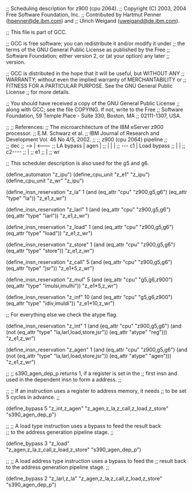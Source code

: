 ;; Scheduling description for z900 (cpu 2064).
;;   Copyright (C) 2003, 2004 Free Software Foundation, Inc.
;;   Contributed by Hartmut Penner (hpenner@de.ibm.com) and
;;                  Ulrich Weigand (uweigand@de.ibm.com).

;; This file is part of GCC.

;; GCC is free software; you can redistribute it and/or modify it under
;; the terms of the GNU General Public License as published by the Free
;; Software Foundation; either version 2, or (at your option) any later
;; version.

;; GCC is distributed in the hope that it will be useful, but WITHOUT ANY
;; WARRANTY; without even the implied warranty of MERCHANTABILITY or
;; FITNESS FOR A PARTICULAR PURPOSE.  See the GNU General Public License
;; for more details.

;; You should have received a copy of the GNU General Public License
;; along with GCC; see the file COPYING.  If not, write to the Free
;; Software Foundation, 59 Temple Place - Suite 330, Boston, MA
;; 02111-1307, USA.

;;
;; References:
;;   The microarchitecture of the IBM eServer z900 processor. 
;;   E.M. Schwarz et al.
;;   IBM Journal of Research and Development Vol. 46 No 4/5, 2002.
;; 
;;            z900 (cpu 2064) pipeline
;;     
;;                 dec
;;              --> | <---
;;  LA bypass  |  agen    |
;;             |    |     | 
;;              --- c1    |  Load bypass
;;                  |     | 
;;                  c2----
;;                  |
;;                  e1 
;;                  | 
;;                  wr

;; This scheduler description is also used for the g5 and g6.

(define_automaton "z_ipu")
(define_cpu_unit "z_e1"   "z_ipu")
(define_cpu_unit "z_wr"   "z_ipu")


(define_insn_reservation "z_la" 1 
  (and (eq_attr "cpu" "z900,g5,g6")
       (eq_attr "type" "la"))
  "z_e1,z_wr")

(define_insn_reservation "z_larl" 1 
  (and (eq_attr "cpu" "z900,g5,g6")
       (eq_attr "type" "larl"))
  "z_e1,z_wr")

(define_insn_reservation "z_load" 1
  (and (eq_attr "cpu" "z900,g5,g6")
       (eq_attr "type" "load"))
  "z_e1,z_wr")

(define_insn_reservation "z_store" 1
  (and (eq_attr "cpu" "z900,g5,g6")
       (eq_attr "type" "store"))
  "z_e1,z_wr")

(define_insn_reservation "z_call" 5
  (and (eq_attr "cpu" "z900,g5,g6")
       (eq_attr "type" "jsr"))
  "z_e1*5,z_wr")

(define_insn_reservation "z_mul" 5
  (and (eq_attr "cpu" "g5,g6,z900")
       (eq_attr "type" "imulsi,imulhi"))
  "z_e1*5,z_wr")

(define_insn_reservation "z_inf" 10
  (and (eq_attr "cpu" "g5,g6,z900")
       (eq_attr "type" "idiv,imuldi"))
  "z_e1*10,z_wr")

;; For everything else we check the atype flag.

(define_insn_reservation "z_int" 1
  (and (eq_attr "cpu" "z900,g5,g6")
       (and (not (eq_attr "type" "la,larl,load,store,jsr"))
            (eq_attr "atype" "reg")))
  "z_e1,z_wr")

(define_insn_reservation "z_agen" 1
  (and (eq_attr "cpu" "z900,g5,g6")
       (and (not (eq_attr "type" "la,larl,load,store,jsr"))
            (eq_attr "atype" "agen")))
  "z_e1,z_wr")

;;
;; s390_agen_dep_p returns 1, if a register is set in the 
;; first insn and used in the dependent insn to form a address.
;;

;;
;; If an instruction uses a register to address memory, it needs
;; to be set 5 cycles in advance.
;; 

(define_bypass 5 "z_int,z_agen" 
	       "z_agen,z_la,z_call,z_load,z_store" "s390_agen_dep_p")

;;
;; A load type instruction uses a bypass to feed the result back	
;; to the address generation pipeline stage. 
;;

(define_bypass 3 "z_load"    
	         "z_agen,z_la,z_call,z_load,z_store" "s390_agen_dep_p")

;;
;; A load address type instruction uses a bypass to feed the 
;; result back to the address generation pipeline stage. 
;;

(define_bypass 2 "z_larl,z_la" 
	         "z_agen,z_la,z_call,z_load,z_store" "s390_agen_dep_p")





